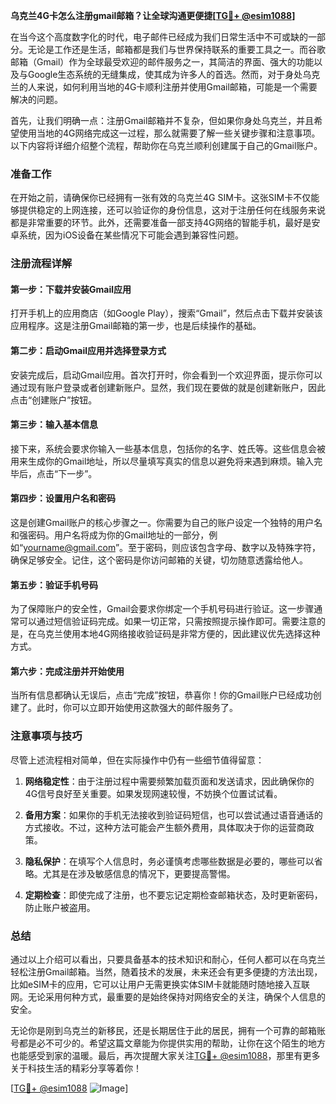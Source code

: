 **乌克兰4G卡怎么注册gmail邮箱？让全球沟通更便捷[[TG💪+ @esim1088](https://t.me/s/esim1088)]**

在当今这个高度数字化的时代，电子邮件已经成为我们日常生活中不可或缺的一部分。无论是工作还是生活，邮箱都是我们与世界保持联系的重要工具之一。而谷歌邮箱（Gmail）作为全球最受欢迎的邮件服务之一，其简洁的界面、强大的功能以及与Google生态系统的无缝集成，使其成为许多人的首选。然而，对于身处乌克兰的人来说，如何利用当地的4G卡顺利注册并使用Gmail邮箱，可能是一个需要解决的问题。

首先，让我们明确一点：注册Gmail邮箱并不复杂，但如果你身处乌克兰，并且希望使用当地的4G网络完成这一过程，那么就需要了解一些关键步骤和注意事项。以下内容将详细介绍整个流程，帮助你在乌克兰顺利创建属于自己的Gmail账户。

### 准备工作

在开始之前，请确保你已经拥有一张有效的乌克兰4G SIM卡。这张SIM卡不仅能够提供稳定的上网连接，还可以验证你的身份信息，这对于注册任何在线服务来说都是非常重要的环节。此外，还需要准备一部支持4G网络的智能手机，最好是安卓系统，因为iOS设备在某些情况下可能会遇到兼容性问题。

### 注册流程详解

#### 第一步：下载并安装Gmail应用

打开手机上的应用商店（如Google Play），搜索“Gmail”，然后点击下载并安装该应用程序。这是注册Gmail邮箱的第一步，也是后续操作的基础。

#### 第二步：启动Gmail应用并选择登录方式

安装完成后，启动Gmail应用。首次打开时，你会看到一个欢迎界面，提示你可以通过现有账户登录或者创建新账户。显然，我们现在要做的就是创建新账户，因此点击“创建账户”按钮。

#### 第三步：输入基本信息

接下来，系统会要求你输入一些基本信息，包括你的名字、姓氏等。这些信息会被用来生成你的Gmail地址，所以尽量填写真实的信息以避免将来遇到麻烦。输入完毕后，点击“下一步”。

#### 第四步：设置用户名和密码

这是创建Gmail账户的核心步骤之一。你需要为自己的账户设定一个独特的用户名和强密码。用户名将成为你的Gmail地址的一部分，例如“yourname@gmail.com”。至于密码，则应该包含字母、数字以及特殊字符，确保足够安全。记住，这个密码是你访问邮箱的关键，切勿随意透露给他人。

#### 第五步：验证手机号码

为了保障账户的安全性，Gmail会要求你绑定一个手机号码进行验证。这一步骤通常可以通过短信验证码完成。如果一切正常，只需按照提示操作即可。需要注意的是，在乌克兰使用本地4G网络接收验证码是非常方便的，因此建议优先选择这种方式。

#### 第六步：完成注册并开始使用

当所有信息都确认无误后，点击“完成”按钮，恭喜你！你的Gmail账户已经成功创建了。此时，你可以立即开始使用这款强大的邮件服务了。

### 注意事项与技巧

尽管上述流程相对简单，但在实际操作中仍有一些细节值得留意：

1. **网络稳定性**：由于注册过程中需要频繁加载页面和发送请求，因此确保你的4G信号良好至关重要。如果发现网速较慢，不妨换个位置试试看。
   
2. **备用方案**：如果你的手机无法接收到验证码短信，也可以尝试通过语音通话的方式接收。不过，这种方法可能会产生额外费用，具体取决于你的运营商政策。

3. **隐私保护**：在填写个人信息时，务必谨慎考虑哪些数据是必要的，哪些可以省略。尤其是在涉及敏感信息的情况下，更要提高警惕。

4. **定期检查**：即使完成了注册，也不要忘记定期检查邮箱状态，及时更新密码，防止账户被盗用。

### 总结

通过以上介绍可以看出，只要具备基本的技术知识和耐心，任何人都可以在乌克兰轻松注册Gmail邮箱。当然，随着技术的发展，未来还会有更多便捷的方法出现，比如eSIM卡的应用，它可以让用户无需更换实体SIM卡就能随时随地接入互联网。无论采用何种方式，最重要的是始终保持对网络安全的关注，确保个人信息的安全。

无论你是刚到乌克兰的新移民，还是长期居住于此的居民，拥有一个可靠的邮箱账号都是必不可少的。希望这篇文章能为你提供实用的帮助，让你在这个陌生的地方也能感受到家的温暖。最后，再次提醒大家关注[TG💪+ @esim1088](https://t.me/s/esim1088)，那里有更多关于科技生活的精彩分享等着你！

[[TG💪+ @esim1088](https://t.me/s/esim1088) ![Image](https://i.postimg.cc/4NQfJmqS/Snipaste-2025-05-13-00-14-12.png)]